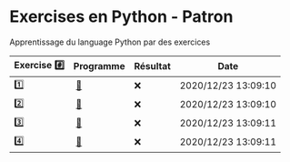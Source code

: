 # Exercises en Python - Patron

Apprentissage du language Python par des exercices

|  Exercise :hash:  |  Programme | Résultat | Date |
|-------------------|------------|----------|------|
| :one: | [:bookmark:](01/programme.py) | :x: | 2020/12/23 13:09:10 |
| :two: | [:bookmark:](02/programme.py) | :x: | 2020/12/23 13:09:10 |
| :three: | [:bookmark:](03/programme.py) | :x: | 2020/12/23 13:09:11 |
| :four: | [:bookmark:](04/programme.py) | :x: | 2020/12/23 13:09:11 |
